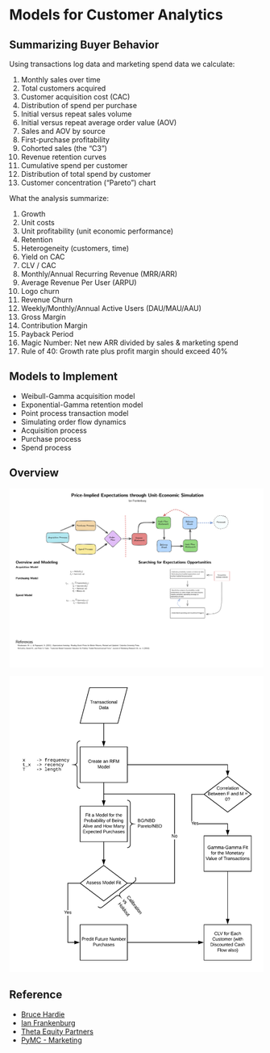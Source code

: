 # Models for Customer Analytics

## Summarizing Buyer Behavior

Using transactions log data and marketing spend data we calculate:

1. Monthly sales over time
2. Total customers acquired
3. Customer acquisition cost (CAC)
4. Distribution of spend per purchase
5. Initial versus repeat sales volume
6. Initial versus repeat average order value (AOV)
7. Sales and AOV by source
8. First-purchase profitability
9. Cohorted sales (the “C3”)
10. Revenue retention curves
11. Cumulative spend per customer
12. Distribution of total spend by customer
13. Customer concentration (“Pareto”) chart

What the analysis summarize:

1. Growth
2. Unit costs
3. Unit profitability (unit economic performance)
4. Retention
5. Heterogeneity (customers, time)
6. Yield on CAC
7. CLV / CAC
8. Monthly/Annual Recurring Revenue (MRR/ARR)
9. Average Revenue Per User (ARPU)
10. Logo churn
11. Revenue Churn
12. Weekly/Monthly/Annual Active Users (DAU/MAU/AAU)
13. Gross Margin
14. Contribution Margin
15. Payback Period
16. Magic Number: Net new ARR divided by sales & marketing spend
17. Rule of 40: Growth rate plus profit margin should exceed 40%

## Models to Implement

- Weibull-Gamma acquisition model
- Exponential-Gamma retention model
- Point process transaction model
- Simulating order flow dynamics
- Acquisition process
- Purchase process
- Spend process

## Overview

![Reference](references/Price-Implied-Expectations-through-Unit-Economics-Simulation.png)

![Workflow Lifetimes Library — CLV Model](references/Workflow-Lifetimes-Library-CLV-Model.png)

## Reference

- [Bruce Hardie](https://www.brucehardie.com/)
- [Ian Frankenburg](https://ian-frankenburg.com/)
- [Theta Equity Partners](https://thetaclv.com/)
- [PyMC - Marketing](https://www.pymc-marketing.io/en/stable/)